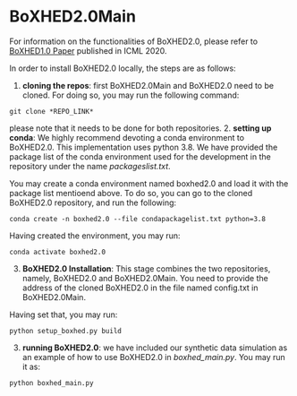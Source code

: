 # BoXHED2.0Main

For information on the functionalities of BoXHED2.0, please refer to [BoXHED1.0 Paper](http://proceedings.mlr.press/v119/wang20o/wang20o.pdf) published in ICML 2020.

In order to install BoXHED2.0 locally, the steps are as follows:

1. **cloning the repos**: first BoXHED2.0Main and BoXHED2.0 need to be cloned. For doing so, you may run the following command:
```
git clone *REPO_LINK*
```
please note that it needs to be done for both repositories.
2. **setting up conda**: We highly recommend devoting a conda environment to BoXHED2.0. This implementation uses python 3.8. We have provided the package list of the conda environment used for the development in the repository under the name *packageslist.txt*. 

You may create a conda environment named boxhed2.0 and load it with the package list mentioend above. To do so, you can go to the cloned BoXHED2.0 repository, and run the following:
```
conda create -n boxhed2.0 --file condapackagelist.txt python=3.8
```
Having created the environment, you may run:
```
conda activate boxhed2.0
```
3. **BoXHED2.0 Installation**: This stage combines the two repositories, namely, BoXHED2.0 and BoXHED2.0Main. You need to provide the address of the cloned BoXHED2.0 in the file named config.txt in BoXHED2.0Main.

Having set that, you may run:
```
python setup_boxhed.py build
```
3. **running BoXHED2.0**: we have included our synthetic data simulation as an example of how to use BoXHED2.0 in *boxhed_main.py*. You may run it as:
```
python boxhed_main.py
```
